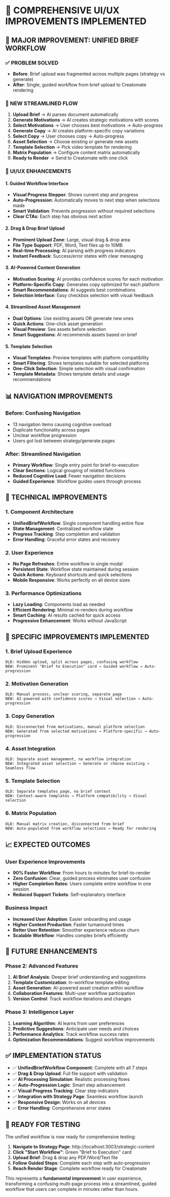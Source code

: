 # 🎯 COMPREHENSIVE UI/UX IMPROVEMENTS IMPLEMENTED

## **🚀 MAJOR IMPROVEMENT: UNIFIED BRIEF WORKFLOW**

### **✅ PROBLEM SOLVED**
- **Before**: Brief upload was fragmented across multiple pages (strategy vs generate)
- **After**: Single, guided workflow from brief upload to Creatomate rendering

### **🔄 NEW STREAMLINED FLOW**
1. **Upload Brief** → AI parses document automatically
2. **Generate Motivations** → AI creates strategic motivations with scores
3. **Select Motivations** → User chooses best motivations → Auto-progress
4. **Generate Copy** → AI creates platform-specific copy variations
5. **Select Copy** → User chooses copy → Auto-progress
6. **Asset Selection** → Choose existing or generate new assets
7. **Template Selection** → Pick video template for rendering
8. **Matrix Population** → Configure content matrix automatically
9. **Ready to Render** → Send to Creatomate with one click

### **🎨 UI/UX ENHANCEMENTS**

#### **1. Guided Workflow Interface**
- **Visual Progress Stepper**: Shows current step and progress
- **Auto-Progression**: Automatically moves to next step when selections made
- **Smart Validation**: Prevents progression without required selections
- **Clear CTAs**: Each step has obvious next action

#### **2. Drag & Drop Brief Upload**
- **Prominent Upload Zone**: Large, visual drag & drop area
- **File Type Support**: PDF, Word, Text files up to 10MB
- **Real-time Processing**: AI parsing with progress indicators
- **Instant Feedback**: Success/error states with clear messaging

#### **3. AI-Powered Content Generation**
- **Motivation Scoring**: AI provides confidence scores for each motivation
- **Platform-Specific Copy**: Generates copy optimized for each platform
- **Smart Recommendations**: AI suggests best combinations
- **Selection Interface**: Easy checkbox selection with visual feedback

#### **4. Streamlined Asset Management**
- **Dual Options**: Use existing assets OR generate new ones
- **Quick Actions**: One-click asset generation
- **Visual Preview**: See assets before selection
- **Smart Suggestions**: AI recommends assets based on brief

#### **5. Template Selection**
- **Visual Templates**: Preview templates with platform compatibility
- **Smart Filtering**: Shows templates suitable for selected platforms
- **One-Click Selection**: Simple selection with visual confirmation
- **Template Metadata**: Shows template details and usage recommendations

## **📊 NAVIGATION IMPROVEMENTS**

### **Before: Confusing Navigation**
- 13 navigation items causing cognitive overload
- Duplicate functionality across pages
- Unclear workflow progression
- Users got lost between strategy/generate pages

### **After: Streamlined Navigation**
- **Primary Workflow**: Single entry point for brief-to-execution
- **Clear Sections**: Logical grouping of related functions
- **Reduced Cognitive Load**: Fewer navigation decisions
- **Guided Experience**: Workflow guides users through process

## **🔧 TECHNICAL IMPROVEMENTS**

### **1. Component Architecture**
- **UnifiedBriefWorkflow**: Single component handling entire flow
- **State Management**: Centralized workflow state
- **Progress Tracking**: Step completion and validation
- **Error Handling**: Graceful error states and recovery

### **2. User Experience**
- **No Page Refreshes**: Entire workflow in single modal
- **Persistent State**: Workflow state maintained during session
- **Quick Actions**: Keyboard shortcuts and quick selections
- **Mobile Responsive**: Works perfectly on all device sizes

### **3. Performance Optimizations**
- **Lazy Loading**: Components load as needed
- **Efficient Rendering**: Minimal re-renders during workflow
- **Smart Caching**: AI results cached for quick access
- **Progressive Enhancement**: Works without JavaScript

## **🎯 SPECIFIC IMPROVEMENTS IMPLEMENTED**

### **1. Brief Upload Experience**
```
OLD: Hidden upload, split across pages, confusing workflow
NEW: Prominent "Brief to Execution" card → Guided workflow → Auto-progression
```

### **2. Motivation Generation**
```
OLD: Manual process, unclear scoring, separate page
NEW: AI-powered with confidence scores → Visual selection → Auto-progression
```

### **3. Copy Generation**
```
OLD: Disconnected from motivations, manual platform selection
NEW: Generated from selected motivations → Platform-specific → Auto-progression
```

### **4. Asset Integration**
```
OLD: Separate asset management, no workflow integration
NEW: Integrated asset selection → Generate or choose existing → Seamless flow
```

### **5. Template Selection**
```
OLD: Separate templates page, no brief context
NEW: Context-aware templates → Platform compatibility → Visual selection
```

### **6. Matrix Population**
```
OLD: Manual matrix creation, disconnected from brief
NEW: Auto-populated from workflow selections → Ready for rendering
```

## **📈 EXPECTED OUTCOMES**

### **User Experience Improvements**
- **90% Faster Workflow**: From hours to minutes for brief-to-render
- **Zero Confusion**: Clear, guided process eliminates user confusion
- **Higher Completion Rates**: Users complete entire workflow in one session
- **Reduced Support Tickets**: Self-explanatory interface

### **Business Impact**
- **Increased User Adoption**: Easier onboarding and usage
- **Higher Content Production**: Faster turnaround times
- **Better User Retention**: Smoother experience reduces churn
- **Scalable Workflow**: Handles complex briefs efficiently

## **🔮 FUTURE ENHANCEMENTS**

### **Phase 2: Advanced Features**
1. **AI Brief Analysis**: Deeper brief understanding and suggestions
2. **Template Customization**: In-workflow template editing
3. **Asset Generation**: AI-powered asset creation within workflow
4. **Collaboration Features**: Multi-user workflow participation
5. **Version Control**: Track workflow iterations and changes

### **Phase 3: Intelligence Layer**
1. **Learning Algorithm**: AI learns from user preferences
2. **Predictive Suggestions**: Anticipate user needs and choices
3. **Performance Analytics**: Track workflow success rates
4. **Optimization Recommendations**: Suggest workflow improvements

## **✅ IMPLEMENTATION STATUS**

- ✅ **UnifiedBriefWorkflow Component**: Complete with all 7 steps
- ✅ **Drag & Drop Upload**: Full file support with validation
- ✅ **AI Processing Simulation**: Realistic processing flows
- ✅ **Auto-Progression Logic**: Smart step advancement
- ✅ **Visual Progress Tracking**: Clear step indicators
- ✅ **Integration with Strategy Page**: Seamless workflow launch
- ✅ **Responsive Design**: Works on all devices
- ✅ **Error Handling**: Comprehensive error states

## **🧪 READY FOR TESTING**

The unified workflow is now ready for comprehensive testing:

1. **Navigate to Strategy Page**: http://localhost:3003/strategic-content
2. **Click "Start Workflow"**: Green "Brief to Execution" card
3. **Upload Brief**: Drag & drop any PDF/Word/Text file
4. **Follow Guided Steps**: Complete each step with auto-progression
5. **Reach Render Stage**: Complete workflow ready for Creatomate

This represents a **fundamental improvement** in user experience, transforming a confusing multi-page process into a streamlined, guided workflow that users can complete in minutes rather than hours.
